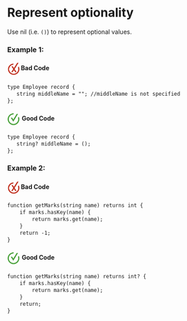 # Represent optionality 

Use nil (i.e. `()`) to represent optional values.

<h3>Example 1:</h3>

<h4><img align="center" height="30" src="../img/BadCode.png"> Bad Code</h4>

```bal
type Employee record {
   string middleName = ""; //middleName is not specified
};
``` 


<h4><img align="center" height="30" src="../img/GoodCode.png"> Good Code</h4>

```bal
type Employee record {
   string? middleName = ();
};
```

<h3>Example 2:</h3>

<h4><img align="center" height="30" src="../img/BadCode.png"> Bad Code</h4>

```bal
function getMarks(string name) returns int {
    if marks.hasKey(name) {
        return marks.get(name);
    }
    return -1;
}
```

<h4><img align="center" height="30" src="../img/GoodCode.png"> Good Code</h4>

```bal
function getMarks(string name) returns int? {
    if marks.hasKey(name) {
        return marks.get(name);
    }
    return;
}
```